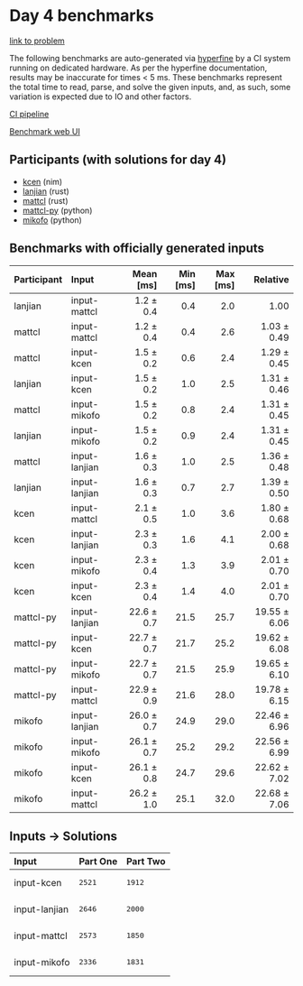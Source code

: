 # Day 4 benchmarks

[link to problem](https://adventofcode.com/2024/day/4)

The following benchmarks are auto-generated via
[hyperfine](https://github.com/sharkdp/hyperfine) by a CI system running on
dedicated hardware. As per the hyperfine documentation, results may be
inaccurate for times < 5 ms. These benchmarks represent the total time to read,
parse, and solve the given inputs, and, as such, some variation is expected due
to IO and other factors.

[CI pipeline](http://ci.papercode.net:8080/teams/main/pipelines/aoc2024)

[Benchmark web UI](https://aoc.ancalagon.black)


## Participants (with solutions for day 4)

- [kcen](https://github.com/kcen/aoc2024) (nim)
- [lanjian](https://github.com/lanjian/aoc-2024) (rust)
- [mattcl](https://github.com/mattcl/aoc2024) (rust)
- [mattcl-py](https://github.com/mattcl/aoc2024-py) (python)
- [mikofo](https://github.com/mikofo/aoc2024) (python)


## Benchmarks with officially generated inputs

| Participant | Input | Mean [ms] | Min [ms] | Max [ms] | Relative |
|:---|:---|---:|---:|---:|---:|
| lanjian | input-mattcl | 1.2 ± 0.4 | 0.4 | 2.0 | 1.00 |
| mattcl | input-mattcl | 1.2 ± 0.4 | 0.4 | 2.6 | 1.03 ± 0.49 |
| mattcl | input-kcen | 1.5 ± 0.2 | 0.6 | 2.4 | 1.29 ± 0.45 |
| lanjian | input-kcen | 1.5 ± 0.2 | 1.0 | 2.5 | 1.31 ± 0.46 |
| mattcl | input-mikofo | 1.5 ± 0.2 | 0.8 | 2.4 | 1.31 ± 0.45 |
| lanjian | input-mikofo | 1.5 ± 0.2 | 0.9 | 2.4 | 1.31 ± 0.45 |
| mattcl | input-lanjian | 1.6 ± 0.3 | 1.0 | 2.5 | 1.36 ± 0.48 |
| lanjian | input-lanjian | 1.6 ± 0.3 | 0.7 | 2.7 | 1.39 ± 0.50 |
| kcen | input-mattcl | 2.1 ± 0.5 | 1.0 | 3.6 | 1.80 ± 0.68 |
| kcen | input-lanjian | 2.3 ± 0.3 | 1.6 | 4.1 | 2.00 ± 0.68 |
| kcen | input-mikofo | 2.3 ± 0.4 | 1.3 | 3.9 | 2.01 ± 0.70 |
| kcen | input-kcen | 2.3 ± 0.4 | 1.4 | 4.0 | 2.01 ± 0.70 |
| mattcl-py | input-lanjian | 22.6 ± 0.7 | 21.5 | 25.7 | 19.55 ± 6.06 |
| mattcl-py | input-kcen | 22.7 ± 0.7 | 21.7 | 25.2 | 19.62 ± 6.08 |
| mattcl-py | input-mikofo | 22.7 ± 0.7 | 21.5 | 25.9 | 19.65 ± 6.10 |
| mattcl-py | input-mattcl | 22.9 ± 0.9 | 21.6 | 28.0 | 19.78 ± 6.15 |
| mikofo | input-lanjian | 26.0 ± 0.7 | 24.9 | 29.0 | 22.46 ± 6.96 |
| mikofo | input-mikofo | 26.1 ± 0.7 | 25.2 | 29.2 | 22.56 ± 6.99 |
| mikofo | input-kcen | 26.1 ± 0.8 | 24.7 | 29.6 | 22.62 ± 7.02 |
| mikofo | input-mattcl | 26.2 ± 1.0 | 25.1 | 32.0 | 22.68 ± 7.06 |


## Inputs -> Solutions

| Input | Part One | Part Two |
|:---|:---|:---|
|input-kcen|<pre>2521</pre>|<pre>1912</pre>|
|input-lanjian|<pre>2646</pre>|<pre>2000</pre>|
|input-mattcl|<pre>2573</pre>|<pre>1850</pre>|
|input-mikofo|<pre>2336</pre>|<pre>1831</pre>|